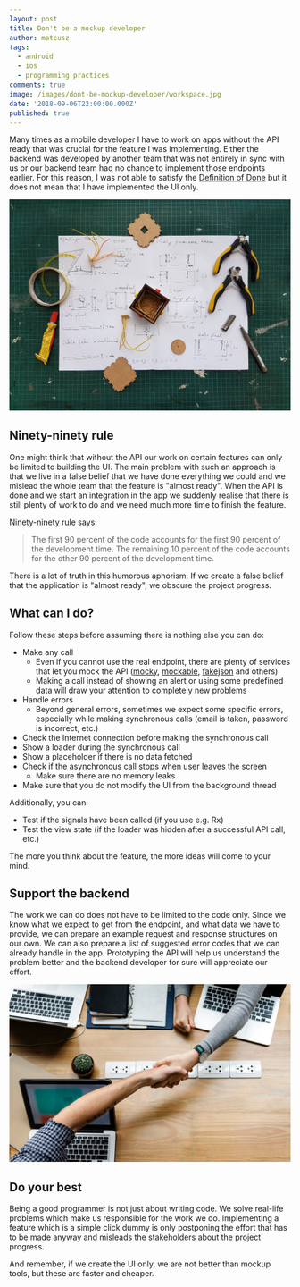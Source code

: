 ```yaml
---
layout: post
title: Don't be a mockup developer
author: mateusz
tags:
  - android
  - ios
  - programming practices
comments: true
image: /images/dont-be-mockup-developer/workspace.jpg
date: '2018-09-06T22:00:00.000Z'
published: true
---
```


Many times as a mobile developer I have to work on apps without the API ready that was crucial for the feature I was implementing. Either the backend was developed by another team that was not entirely in sync with us or our backend team had no chance to implement those endpoints earlier. For this reason, I was not able to satisfy the [Definition of Done](https://brightinventions.pl/blog/definition-of-done) but it does not mean that I have implemented the UI only.

![Workspace image](/images/dont-be-mockup-developer/workspace.jpg)

## Ninety-ninety rule

One might think that without the API our work on certain features can only be limited to building the UI. The main problem with such an approach is that we live in a false belief that we have done everything we could and we mislead the whole team that the feature is "almost ready". When the API is done and we start an integration in the app we suddenly realise that there is still plenty of work to do and we need much more time to finish the feature.

[Ninety-ninety rule](https://en.wikipedia.org/wiki/Ninety-ninety_rule) says:
>The first 90 percent of the code accounts for the first 90 percent of the development time. The remaining 10 percent of the code accounts for the other 90 percent of the development time.

There is a lot of truth in this humorous aphorism. If we create a false belief that the application is "almost ready", we obscure the project progress.

## What can I do?

Follow these steps before assuming there is nothing else you can do:
- Make any call
  - Even if you cannot use the real endpoint, there are plenty of services that let you mock the API ([mocky](https://www.mocky.io), [mockable](https://www.mockable.io), [fakejson](https://fakejson.com) and others)
  - Making a call instead of showing an alert or using some predefined data will draw your attention to completely new problems
- Handle errors
  - Beyond general errors, sometimes we expect some specific errors, especially while making synchronous calls (email is taken, password is incorrect, etc.)
- Check the Internet connection before making the synchronous call
- Show a loader during the synchronous call
- Show a placeholder if there is no data fetched
- Check if the asynchronous call stops when user leaves the screen
  - Make sure there are no memory leaks
- Make sure that you do not modify the UI from the background thread

Additionally, you can:
- Test if the signals have been called (if you use e.g. Rx)
- Test the view state (if the loader was hidden after a successful API call, etc.)

The more you think about the feature, the more ideas will come to your mind.

## Support the backend

The work we can do does not have to be limited to the code only. Since we know what we expect to get from the endpoint, and what data we have to provide, we can prepare an example request and response structures on our own. We can also prepare a list of suggested error codes that we can already handle in the app. Prototyping the API will help us understand the problem better and the backend developer for sure will appreciate our effort.

![Shaking hands image](/images/dont-be-mockup-developer/support.jpg)

## Do your best

Being a good programmer is not just about writing code. We solve real-life problems which make us responsible for the work we do. Implementing a feature which is a simple click dummy is only postponing the effort that has to be made anyway and misleads the stakeholders about the project progress.

And remember, if we create the UI only, we are not better than mockup tools, but these are faster and cheaper.
